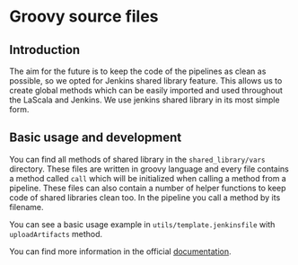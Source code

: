# Groovy source files

## Introduction
The aim for the future is to keep the code of the pipelines as clean as possible, so we opted for Jenkins shared
library feature. This allows us to create global methods which can be easily imported and used throughout the LaScala 
and Jenkins. We use jenkins shared library in its most simple form.

## Basic usage and development
You can find all methods of shared library in the `shared_library/vars` directory. 
These files are written in groovy language and every file contains a method called `call` 
which will be initialized when calling a method from a pipeline. These files can also contain a number of 
helper functions to keep code of shared libraries clean too. In the pipeline you call a method by its filename.

You can see a basic usage example in `utils/template.jenkinsfile` with `uploadArtifacts` method.

You can find more information in the official [documentation](https://www.jenkins.io/doc/book/pipeline/shared-libraries/).

